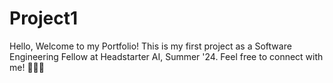 ﻿# Project1
Hello, Welcome to my Portfolio!
This is my first project as a Software Engineering Fellow at Headstarter AI, Summer '24.
Feel free to connect with me! 👩🏾‍💻

